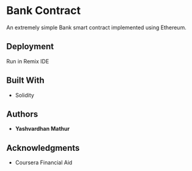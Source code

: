 # Bank Contract

An extremely simple Bank smart contract implemented using Ethereum.

## Deployment

Run in Remix IDE

## Built With

* Solidity

## Authors

* **Yashvardhan Mathur** 

## Acknowledgments

* Coursera Financial Aid
